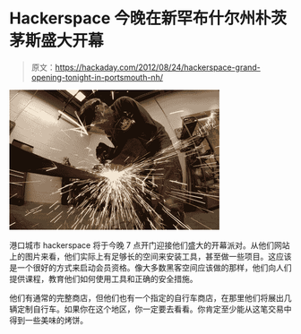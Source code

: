 # Hackerspace 今晚在新罕布什尔州朴茨茅斯盛大开幕

> 原文：<https://hackaday.com/2012/08/24/hackerspace-grand-opening-tonight-in-portsmouth-nh/>

[![](img/04b7636a1e267e636f0997e2ce11a6db.png "weld")](http://hackaday.com/wp-content/uploads/2012/08/weld.jpg)

港口城市 hackerspace 将于今晚 7 点开门迎接他们盛大的开幕派对。从他们网站上的图片来看，他们实际上有足够长的空间来安装工具，甚至做一些项目。这应该是一个很好的方式来启动会员资格。像大多数黑客空间应该做的那样，他们向人们提供课程，教育他们如何使用工具和正确的安全措施。

他们有通常的完整商店，但他们也有一个指定的自行车商店，在那里他们将展出几辆定制自行车。如果你在这个地区，你一定要去看看。你肯定至少能从这笔交易中得到一些美味的烤饼。